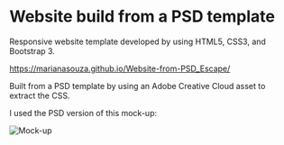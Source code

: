 # Website build from a PSD template

Responsive website template developed by using HTML5, CSS3, and Bootstrap 3.

https://marianasouza.github.io/Website-from-PSD_Escape/

Built from a PSD template by using an Adobe Creative Cloud asset to extract the CSS.

I used the PSD version of this mock-up:

![Mock-up](https://github.com/MarianaSouza/Website-from-PSD_Escape/blob/master/images/Escape.jpg)
